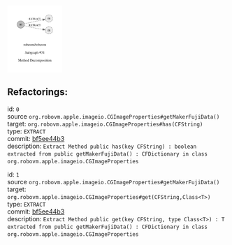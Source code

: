 <img src=subgraph_atomic_31.svg width=25%>

## Refactorings:

id: `0`\
source `org.robovm.apple.imageio.CGImageProperties#getMakerFujiData()`\
target: `org.robovm.apple.imageio.CGImageProperties#has(CFString)`\
type: `EXTRACT`\
commit: [bf5ee44b3](https://github.com/robovm/robovm/commit/bf5ee44b3b576e01ab09cae9f50300417b01dc07)\
description: `Extract Method public has(key CFString) : boolean extracted from public getMakerFujiData() : CFDictionary in class org.robovm.apple.imageio.CGImageProperties`

id: `1`\
source `org.robovm.apple.imageio.CGImageProperties#getMakerFujiData()`\
target: `org.robovm.apple.imageio.CGImageProperties#get(CFString,Class<T>)`\
type: `EXTRACT`\
commit: [bf5ee44b3](https://github.com/robovm/robovm/commit/bf5ee44b3b576e01ab09cae9f50300417b01dc07)\
description: `Extract Method public get(key CFString, type Class<T>) : T extracted from public getMakerFujiData() : CFDictionary in class org.robovm.apple.imageio.CGImageProperties`

